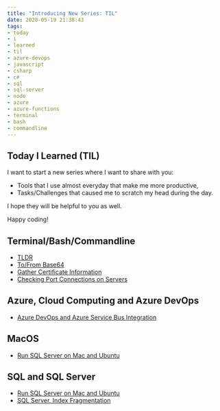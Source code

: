 ```yaml
---
title: "Introducing New Series: TIL"
date: 2020-05-19 21:38:43
tags: 
- today
- i
- learned
- til
- azure-devops
- javascript
- csharp
- c#
- sql
- sql-server
- node
- azure
- azure-functions
- terminal
- bash
- commandline
---
```


## Today I Learned (TIL)

I want to start a new series where I want to share with you:

* Tools that I use almost everyday that make me more productive,
* Tasks/Challenges that caused me to scratch my head during the day.

I hope they will be helpful to you as well.

Happy coding!

## Terminal/Bash/Commandline

* [TLDR](../../../05/19/tldr)
* [To/From Base64](../../../05/20/to-from-base64)
* [Gather Certificate Information](../../../05/21/certificate-information)
* [Checking Port Connections on Servers](../../../08/11/nc-servers-port-connection)

## Azure, Cloud Computing and Azure DevOps

* [Azure DevOps and Azure Service Bus Integration](../../../06/05/azure-devops-service-bus-integration)

## MacOS

* [Run SQL Server on Mac and Ubuntu](../../../06/09/run-sql-server-on-mac-and-ubuntu)

## SQL and SQL Server

* [Run SQL Server on Mac and Ubuntu](../../../06/09/run-sql-server-on-mac-and-ubuntu)
* [SQL Server, Index Fragmentation](../../../06/11/index-fragmentation)
